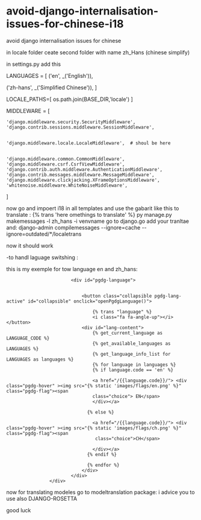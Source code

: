 # avoid-django-internalisation-issues-for-chinese-i18
avoid django internalisation issues for chinese 

in locale folder ceate second folder with name zh_Hans  (chinese simplify)


in settings.py add this 


LANGUAGES = [
  ('en', _('English')),

 ('zh-hans', _('Simplified Chinese')),
]

LOCALE_PATHS=[
    os.path.join(BASE_DIR,'locale')
]


MIDDLEWARE = [

    'django.middleware.security.SecurityMiddleware',
    'django.contrib.sessions.middleware.SessionMiddleware',
    

    'django.middleware.locale.LocaleMiddleware',  # shoul be here
  
  
    'django.middleware.common.CommonMiddleware',
    'django.middleware.csrf.CsrfViewMiddleware',
    'django.contrib.auth.middleware.AuthenticationMiddleware',
    'django.contrib.messages.middleware.MessageMiddleware',
    'django.middleware.clickjacking.XFrameOptionsMiddleware',
    'whitenoise.middleware.WhiteNoiseMiddleware',
]

now go and impoert i18 in all templates and use the gabarit like this to translate : {% trans   'here omethings to translate' %}
py manage.py makemessages -l zh_hans -i  venvname
go to django.go add your tranltae and:
django-admin compilemessages --ignore=cache --ignore=outdated/*/localetrans

now it should work

-to handl laguage switshing :

this is my exemple for tow language en and zh_hans:
 <div class="col-6 col-sm-6 ">
                        
                            <div id="pgdg-language">
                          
                            
                                <button class="collapsible pgdg-lang-active" id="collapsible" onclick="openPgdgLanguage()">
                                
                                    {% trans "language" %}
                                    <i class="fa fa-angle-up"></i></button>
                                <div id="lang-content">
                                    {% get_current_language as LANGUAGE_CODE %}
                                    {% get_available_languages as LANGUAGES %}
                                    {% get_language_info_list for LANGUAGES as languages %}
                                    {% for language in languages %}
                                    {% if language.code == 'en' %}
                                  
                                    <a href="/{{language.code}}/"> <div class="pgdg-hover" ><img src="{% static 'images/flags/en.png' %}" class="pgdg-flag"><span
                                    class="choice"> EN</span>
                                    </div></a>
                            
                                  {% else %} 
                                  
                                    <a href="/{{language.code}}/"> <div class="pgdg-hover" ><img src="{% static 'images/flags/ch.png' %}" class="pgdg-flag"><span
                                     class="choice">CH</span>  
                                
                                    </div></a>
                                  {% endif %}
                                   
                                  {% endfor %}
                                </div>
                            </div>
                    </div>
        


now for translating modeles go to modeltranslation package:
i advice you to use also DJANGO-ROSETTA

good luck

